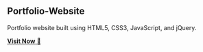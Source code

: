 ## Portfolio-Website
Portfolio website built using HTML5, CSS3, JavaScript, and jQuery.

<a href="https://sayan-adhikary.github.io/Portfolio2/" target="_blank">**Visit Now** 🚀</a>

